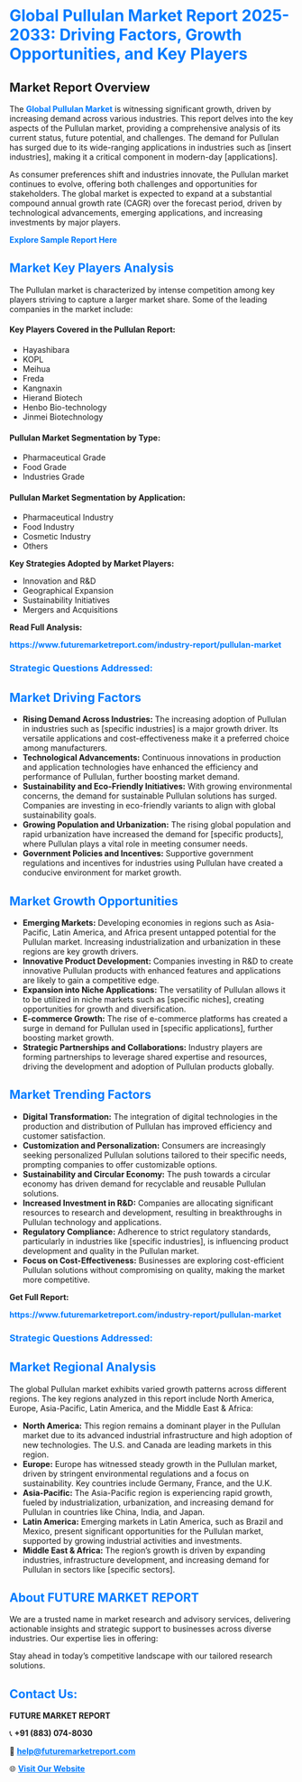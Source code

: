 <h1 style="color: #007BFF;">Global Pullulan Market Report 2025-2033: Driving Factors, Growth Opportunities, and Key Players</h1>

<section id="overview">
<h2>Market Report Overview</h2>
<p>The <a href="https://www.futuremarketreport.com/industry-report/pullulan-market" style="color: #007BFF; text-decoration: none;"><strong>Global Pullulan Market</strong></a> is witnessing significant growth, driven by increasing demand across various industries. This report delves into the key aspects of the Pullulan market, providing a comprehensive analysis of its current status, future potential, and challenges. The demand for Pullulan has surged due to its wide-ranging applications in industries such as [insert industries], making it a critical component in modern-day [applications].</p>
<p>As consumer preferences shift and industries innovate, the Pullulan market continues to evolve, offering both challenges and opportunities for stakeholders. The global market is expected to expand at a substantial compound annual growth rate (CAGR) over the forecast period, driven by technological advancements, emerging applications, and increasing investments by major players.</p>
</section>

<section id="overview">
<p><a href="https://www.futuremarketreport.com/request-sample/reportId=26262" style="color: #007BFF; text-decoration: none;"><strong>Explore Sample Report Here</strong></a></p>
</section>

<section id="key-players">
<h2 style="color: #007BFF;">Market Key Players Analysis</h2>
<p>The Pullulan market is characterized by intense competition among key players striving to capture a larger market share. Some of the leading companies in the market include:</p>
<h4>Key Players Covered in the Pullulan Report:</h4>
<ul><li>Hayashibara</li><li>KOPL</li><li>Meihua</li><li>Freda</li><li>Kangnaxin</li><li>Hierand Biotech</li><li>Henbo Bio-technology</li><li>Jinmei Biotechnology</li></ul>
<h4>Pullulan Market Segmentation by Type:</h4>
<ul><li>Pharmaceutical Grade</li><li>Food Grade</li><li>Industries Grade</li></ul>

<h4>Pullulan Market Segmentation by Application:</h4>
<ul><li>Pharmaceutical Industry</li><li>Food Industry</li><li>Cosmetic Industry</li><li>Others</li></ul>
<p><strong>Key Strategies Adopted by Market Players:</strong></p>
<ul>
<li>Innovation and R&D</li>
<li>Geographical Expansion</li>
<li>Sustainability Initiatives</li>
<li>Mergers and Acquisitions</li>
</ul>
</section>

<section>
<p><strong>Read Full Analysis: </strong></p><a href="https://www.futuremarketreport.com/industry-report/pullulan-market" style="color: #007BFF; text-decoration: none;"><strong>https://www.futuremarketreport.com/industry-report/pullulan-market</strong></a>
<h3 style="color: #007BFF;">Strategic Questions Addressed:</h3>
</section>

<section id="driving-factors">
<h2 style="color: #007BFF;">Market Driving Factors</h2>
<ul>
<li><strong>Rising Demand Across Industries:</strong> The increasing adoption of Pullulan in industries such as [specific industries] is a major growth driver. Its versatile applications and cost-effectiveness make it a preferred choice among manufacturers.</li>
<li><strong>Technological Advancements:</strong> Continuous innovations in production and application technologies have enhanced the efficiency and performance of Pullulan, further boosting market demand.</li>
<li><strong>Sustainability and Eco-Friendly Initiatives:</strong> With growing environmental concerns, the demand for sustainable Pullulan solutions has surged. Companies are investing in eco-friendly variants to align with global sustainability goals.</li>
<li><strong>Growing Population and Urbanization:</strong> The rising global population and rapid urbanization have increased the demand for [specific products], where Pullulan plays a vital role in meeting consumer needs.</li>
<li><strong>Government Policies and Incentives:</strong> Supportive government regulations and incentives for industries using Pullulan have created a conducive environment for market growth.</li>
</ul>
</section>

<section id="growth-opportunities">
<h2 style="color: #007BFF;">Market Growth Opportunities</h2>
<ul>
<li><strong>Emerging Markets:</strong> Developing economies in regions such as Asia-Pacific, Latin America, and Africa present untapped potential for the Pullulan market. Increasing industrialization and urbanization in these regions are key growth drivers.</li>
<li><strong>Innovative Product Development:</strong> Companies investing in R&D to create innovative Pullulan products with enhanced features and applications are likely to gain a competitive edge.</li>
<li><strong>Expansion into Niche Applications:</strong> The versatility of Pullulan allows it to be utilized in niche markets such as [specific niches], creating opportunities for growth and diversification.</li>
<li><strong>E-commerce Growth:</strong> The rise of e-commerce platforms has created a surge in demand for Pullulan used in [specific applications], further boosting market growth.</li>
<li><strong>Strategic Partnerships and Collaborations:</strong> Industry players are forming partnerships to leverage shared expertise and resources, driving the development and adoption of Pullulan products globally.</li>
</ul>
</section>

<section id="trending-factors">
<h2 style="color: #007BFF;">Market Trending Factors</h2>
<ul>
<li><strong>Digital Transformation:</strong> The integration of digital technologies in the production and distribution of Pullulan has improved efficiency and customer satisfaction.</li>
<li><strong>Customization and Personalization:</strong> Consumers are increasingly seeking personalized Pullulan solutions tailored to their specific needs, prompting companies to offer customizable options.</li>
<li><strong>Sustainability and Circular Economy:</strong> The push towards a circular economy has driven demand for recyclable and reusable Pullulan solutions.</li>
<li><strong>Increased Investment in R&D:</strong> Companies are allocating significant resources to research and development, resulting in breakthroughs in Pullulan technology and applications.</li>
<li><strong>Regulatory Compliance:</strong> Adherence to strict regulatory standards, particularly in industries like [specific industries], is influencing product development and quality in the Pullulan market.</li>
<li><strong>Focus on Cost-Effectiveness:</strong> Businesses are exploring cost-efficient Pullulan solutions without compromising on quality, making the market more competitive.</li>
</ul>
</section>

<section>
<p><strong>Get Full Report: </strong></p><a href="https://www.futuremarketreport.com/industry-report/pullulan-market" style="color: #007BFF; text-decoration: none;"><strong>https://www.futuremarketreport.com/industry-report/pullulan-market</strong></a>
<h3 style="color: #007BFF;">Strategic Questions Addressed:</h3>
</section>


<section id="regional-analysis">
<h2 style="color: #007BFF;">Market Regional Analysis</h2>
<p>The global Pullulan market exhibits varied growth patterns across different regions. The key regions analyzed in this report include North America, Europe, Asia-Pacific, Latin America, and the Middle East & Africa:</p>
<ul>
<li><strong>North America:</strong> This region remains a dominant player in the Pullulan market due to its advanced industrial infrastructure and high adoption of new technologies. The U.S. and Canada are leading markets in this region.</li>
<li><strong>Europe:</strong> Europe has witnessed steady growth in the Pullulan market, driven by stringent environmental regulations and a focus on sustainability. Key countries include Germany, France, and the U.K.</li>
<li><strong>Asia-Pacific:</strong> The Asia-Pacific region is experiencing rapid growth, fueled by industrialization, urbanization, and increasing demand for Pullulan in countries like China, India, and Japan.</li>
<li><strong>Latin America:</strong> Emerging markets in Latin America, such as Brazil and Mexico, present significant opportunities for the Pullulan market, supported by growing industrial activities and investments.</li>
<li><strong>Middle East & Africa:</strong> The region’s growth is driven by expanding industries, infrastructure development, and increasing demand for Pullulan in sectors like [specific sectors].</li>
</ul>
</section>

<footer>
<h2 style="color: #007BFF;">About FUTURE MARKET REPORT</h2>
<p>We are a trusted name in market research and advisory services, delivering actionable insights and strategic support to businesses across diverse industries. Our expertise lies in offering:</p>

<p>Stay ahead in today’s competitive landscape with our tailored research solutions.</p>

<h2 style="color: #007BFF;">Contact Us:</h2>
<p><strong>FUTURE MARKET REPORT</strong></p>
<p>📞 <strong>+91 (883) 074-8030</strong></p>
<p>📧 <strong><a href="mailto:help@futuremarketreport.com" style="color: #007BFF;">help@futuremarketreport.com</a></strong></p>
<p>🌐 <strong><a href="https://www.futuremarketreport.com/" style="color: #007BFF;">Visit Our Website</a></strong></p>
</footer>